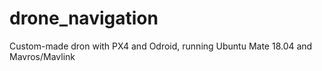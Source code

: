 # drone_navigation
Custom-made dron with PX4 and Odroid, running Ubuntu Mate 18.04 and Mavros/Mavlink
